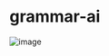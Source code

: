 # grammar-ai
![image](https://github.com/user-attachments/assets/7e44d1fd-65ba-4321-9ebf-7f3dd11dbcc6)
